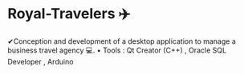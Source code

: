# Royal-Travelers ✈️​
✔Conception and development of a desktop application to manage a business travel agency 💻​.
• Tools : Qt Creator (C++) , Oracle SQL Developer , Arduino
